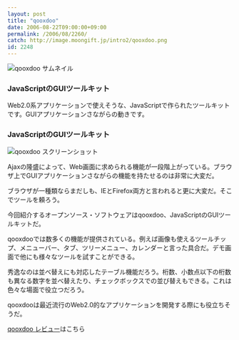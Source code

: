 ```yaml
---
layout: post
title: "qooxdoo"
date: 2006-08-22T09:00:00+09:00
permalink: /2006/08/2260/
catch: http://image.moongift.jp/intro2/qooxdoo.png
id: 2248
---
```

 ![qooxdoo サムネイル](http://image.moongift.jp/intro2/qooxdoo.t.png "qooxdoo サムネイル")
  

### JavaScriptのGUIツールキット
  
Web2.0系アプリケーションで使えそうな、JavaScriptで作られたツールキットです。GUIアプリケーションさながらの動きです。  
<!--more-->  

### JavaScriptのGUIツールキット
  

![qooxdoo スクリーンショット](http://image.moongift.jp/intro2/qooxdoo.png "qooxdoo スクリーンショット")

  

Ajaxの隆盛によって、Web画面に求められる機能が一段階上がっている。ブラウザ上でGUIアプリケーションさながらの機能を持たせるのは非常に大変だ。

  

ブラウザが一種類ならまだしも、IEとFirefox両方と言われると更に大変だ。そこでツールを頼ろう。

  

今回紹介するオープンソース・ソフトウェアはqooxdoo、JavaScriptのGUIツールキットだ。

  

qooxdooでは数多くの機能が提供されている。例えば画像も使えるツールチップ、メニューバー、タブ、ツリーメニュー、カレンダーと言った具合だ。デモ画面で他にも様々なツールを試すことができる。

  

秀逸なのは並べ替えにも対応したテーブル機能だろう。桁数、小数点以下の桁数も異なる数字を並べ替えたり、チェックボックスでの並び替えもできる。これは色々な場面で役立つだろう。

  

qooxdooは最近流行のWeb2.0的なアプリケーションを開発する際にも役立ちそうだ。

  

[qooxdoo レビュー](http://oss.moongift.jp/review/i-2263.html)はこちら

